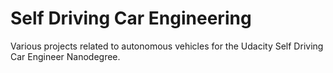 # Self Driving Car Engineering

Various projects related to autonomous vehicles for the Udacity Self Driving Car Engineer Nanodegree.
